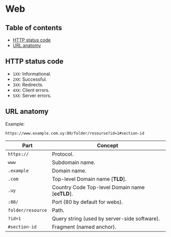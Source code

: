 # Web

## Table of contents

* [HTTP status code](web.md#HTTP-status-code)
* [URL anatomy](web.md#URL-anatomy)

## HTTP status code

* `1XX`: Informational.
* `2XX`: Successful.
* `3XX`: Redirects.
* `4XX`: Client errors.
* `5XX`: Server errors.

## URL anatomy

Example:

```https
https://www.example.com.uy:80/folder/resourse?id=1#section-id
```

Part | Concept
--- | ---
`https://` | Protocol.
`www` | Subdomain name.
`.example` | Domain name.
`.com` | Top-level Domain name [**TLD**].
`.uy` | Country Code Top-level Domain name [**ccTLD**].
`:80/` | Port (80 by default for webs).
`folder/resource` | Path.
`?id=1` | Query string (used by server-side software).
`#section-id` | Fragment (named anchor).
